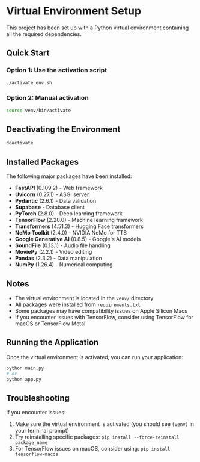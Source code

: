# Virtual Environment Setup

This project has been set up with a Python virtual environment containing all the required dependencies.

## Quick Start

### Option 1: Use the activation script
```bash
./activate_env.sh
```

### Option 2: Manual activation
```bash
source venv/bin/activate
```

## Deactivating the Environment
```bash
deactivate
```

## Installed Packages

The following major packages have been installed:

- **FastAPI** (0.109.2) - Web framework
- **Uvicorn** (0.27.1) - ASGI server
- **Pydantic** (2.6.1) - Data validation
- **Supabase** - Database client
- **PyTorch** (2.8.0) - Deep learning framework
- **TensorFlow** (2.20.0) - Machine learning framework
- **Transformers** (4.51.3) - Hugging Face transformers
- **NeMo Toolkit** (2.4.0) - NVIDIA NeMo for TTS
- **Google Generative AI** (0.8.5) - Google's AI models
- **SoundFile** (0.13.1) - Audio file handling
- **MoviePy** (2.2.1) - Video editing
- **Pandas** (2.3.2) - Data manipulation
- **NumPy** (1.26.4) - Numerical computing

## Notes

- The virtual environment is located in the `venv/` directory
- All packages were installed from `requirements.txt`
- Some packages may have compatibility issues on Apple Silicon Macs
- If you encounter issues with TensorFlow, consider using TensorFlow for macOS or TensorFlow Metal

## Running the Application

Once the virtual environment is activated, you can run your application:

```bash
python main.py
# or
python app.py
```

## Troubleshooting

If you encounter issues:

1. Make sure the virtual environment is activated (you should see `(venv)` in your terminal prompt)
2. Try reinstalling specific packages: `pip install --force-reinstall package_name`
3. For TensorFlow issues on macOS, consider using: `pip install tensorflow-macos`
